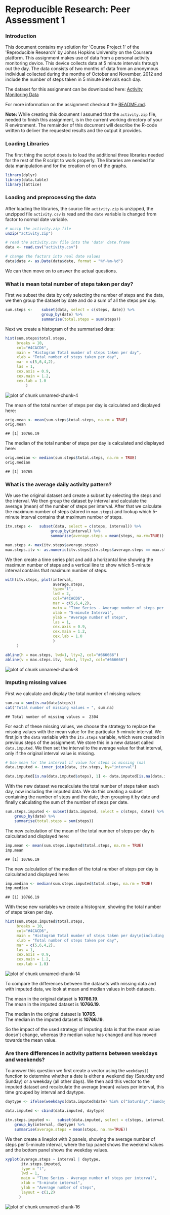 # Reproducible Research: Peer Assessment 1

### Introduction
This document contains my solution for 'Course Project 1' of the 'Reproducible Research' by Johns Hopkins University on the Coursera platform. This assignment makes use of data from a personal activity monitoring device. This device collects data at 5 minute intervals through out the day. The data consists of two months of data from an anonymous individual collected during the months of October and November, 2012 and include the number of steps taken in 5 minute intervals each day.

The dataset for this assignment can be downloaded here: [Activity Monitoring Data](https://github.com/dgroenhof/RepData_PeerAssessment1/blob/master/activity.zip)

For more information on the assignment checkout the [README.md](https://github.com/dgroenhof/RepData_PeerAssessment1/blob/master/README.md).

**Note:**
While creating this document I assumed that the `activity.zip` file, needed to finish this assignment, is in the current working directory of your R environment. The remainder of this document will describe the R-code written to deliver the requested results and the output it provides.

### Loading Libraries
The first thing the script does is to load the additional three libraries needed for the rest of the R script to work properly. The libraries are needed for data manipulation and for the creation of on of the graphs.


```r
library(dplyr)
library(data.table)
library(lattice)
```


### Loading and preprocessing the data
After loading the libraries, the source file `activity.zip` is unzipped, the unzipped file `activity.csv` is read and the `date` variable is changed from factor to normal date variable.

```r
# unzip the activity.zip file
unzip("activity.zip")

# read the activity.csv file into the 'data' date.frame
data <- read.csv("activity.csv")

# change the factors into real date values
data$date <- as.Date(data$date, format = "%Y-%m-%d")
```
We can then move on to answer the actual questions.

### What is mean total number of steps taken per day?
First we subset the data by only selecting the number of steps and the data, we then group the dataset by date and do a sum of all the steps per day.

```r
sum.steps <-    subset(data, select = c(steps, date)) %>%  
                group_by(date) %>% 
                summarise(total.steps = sum(steps))
```

Next we create a histogram of the summarised data:

```r
hist(sum.steps$total.steps, 
     breaks = 10, 
     col="#4CACD6", 
     main = "Histogram Total number of steps taken per day", 
     xlab = "Total number of steps taken per day",
     mar = c(5,6,4,2), 
     las = 1, 
     cex.axis = 0.9, 
     cex.main = 1.2, 
     cex.lab = 1.0
         )
```

![plot of chunk unnamed-chunk-4](figure/unnamed-chunk-4-1.png)

The mean of the total number of steps per day is calculated and displayed here:

```r
orig.mean <- mean(sum.steps$total.steps, na.rm = TRUE)
orig.mean
```

```
## [1] 10766.19
```
The median of the total number of steps per day is calculated and displayed here:

```r
orig.median <- median(sum.steps$total.steps, na.rm = TRUE)
orig.median
```

```
## [1] 10765
```

### What is the average daily activity pattern?
We use the original dataset and create a subset by selecting the steps and the interval. We then group the dataset by interval and calculate the average (mean) of the number of steps per interval.
After that we calculate the maximum number of steps (stored in `max.steps`) and lookup which 5-minute interval contains that maximum number of steps.

```r
itv.steps <-   subset(data, select = c(steps, interval)) %>%  
                    group_by(interval) %>% 
                    summarise(average.steps = mean(steps, na.rm=TRUE))

max.steps <- max(itv.steps$average.steps)
max.steps.itv <- as.numeric(itv.steps[itv.steps$average.steps == max.steps,1])
```

We then create a time series plot and add a horizontal line showing the maximum number of steps and a vertical line to show which 5-minute interval contains that maximum number of steps.

```r
with(itv.steps, plot(interval, 
                     average.steps, 
                     type="l", 
                     lwd = 2, 
                     col="#4CACD6",
                     mar = c(5,6,4,2), 
                     main = "Time Series - Average number of steps per interval", 
                     xlab = "5-minute Interval",
                     ylab = "Average number of steps",
                     las = 1, 
                     cex.axis = 0.9, 
                     cex.main = 1.2, 
                     cex.lab = 1.0
                     )
     )

abline(h = max.steps, lwd=1, lty=2, col="#666666")
abline(v = max.steps.itv, lwd=1, lty=2, col="#666666")
```

![plot of chunk unnamed-chunk-8](figure/unnamed-chunk-8-1.png)

### Imputing missing values
First we calculate and display the total number of missing values:

```r
sum.na = sum(is.na(data$steps))
cat("Total number of missing values = ", sum.na)
```

```
## Total number of missing values =  2304
```

For each of these missing values, we choose the strategy to replace the missing values with the mean value for the particular 5-minute interval. We first join the `data` variable with the `itv.steps` variable, which were created in previous steps of the assignment. We store this in a new dataset called `data.imputed`. We then set the interval to the average value for that interval, only if the original interval value is missing.


```r
# Use mean for the interval if value for steps is missing (na)
data.imputed <- inner_join(data, itv.steps, by="interval")

data.imputed[is.na(data.imputed$steps), 1] <- data.imputed[is.na(data.imputed$steps), 4]
```

With the new dataset we recalculate the total number of steps taken each day, now including the imputed data. We do this creating a subset containing the number of steps and the date, then grouping it by date and finally calculating the sum of the number of steps per date.

```r
sum.steps.imputed <- subset(data.imputed, select = c(steps, date)) %>%  
    group_by(date) %>% 
    summarise(total.steps = sum(steps))
```

The new calculation of the mean of the total number of steps per day is calculated and displayed here:

```r
imp.mean <- mean(sum.steps.imputed$total.steps, na.rm = TRUE)
imp.mean
```

```
## [1] 10766.19
```

The new calculation of the median of the total number of steps per day is calculated and displayed here:

```r
imp.median <- median(sum.steps.imputed$total.steps, na.rm = TRUE)
imp.median
```

```
## [1] 10766.19
```

With these new variables we create a histogram, showing the total number of steps taken per day.

```r
hist(sum.steps.imputed$total.steps, 
     breaks = 10, 
     col="#4CACD6", 
     main = "Histogram Total number of steps taken per day\n(including imputed data)", 
     xlab = "Total number of steps taken per day",
     mar = c(5,6,4,2), 
     las = 1, 
     cex.axis = 0.9, 
     cex.main = 1.2, 
     cex.lab = 1.0)
```

![plot of chunk unnamed-chunk-14](figure/unnamed-chunk-14-1.png)

To compare the differences between the datasets with missing data and with imputed data, we look at mean and median values in both datasets.

The mean in the original dataset is **10766.19**.<br>
The mean in the imputed dataset is **10766.19**.

The median in the original dataset is **10765**.<br>
The median in the imputed dataset is **10766.19**.

So the impact of the used strategy of imputing data is that the mean value doesn't change, whereas the median value has changed and has moved towards the mean value.

### Are there differences in activity patterns between weekdays and weekends?
To answer this question we first create a vector using the `weekdays()` function to determine whether a date is either a weekend day (Saturday and Sunday) or a weekday (all other days). We then add this vector to the imputed dataset and recalculate the average (mean) values per interval, this time grouped by interval and daytype.

```r
daytype <- ifelse(weekdays(data.imputed$date) %in% c("Saturday","Sunday"), "weekend", "weekday")

data.imputed <- cbind(data.imputed, daytype)

itv.steps.imputed <-   subset(data.imputed, select = c(steps, interval, daytype)) %>%  
    group_by(interval, daytype) %>% 
    summarise(average.steps = mean(steps, na.rm=TRUE))
```

We then create a lineplot with 2 panels, showing the average number of steps per 5-minute interval, where the top panel shows the weekend values and the bottom panel shows the weekday values.

```r
xyplot(average.steps ~ interval | daytype, 
       itv.steps.imputed, 
       type = "l", 
       lwd = 1, 
       main = "Time Series - Average number of steps per interval",
       xlab = "5-minute interval", 
       ylab = "Average number of steps", 
       layout = c(1,2)
      )
```

![plot of chunk unnamed-chunk-16](figure/unnamed-chunk-16-1.png)
